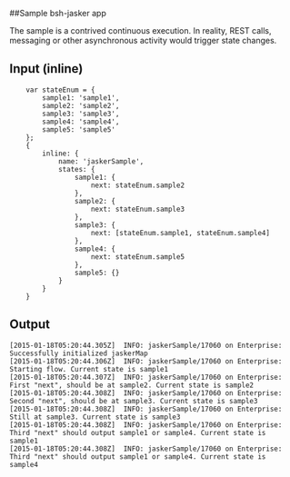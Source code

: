 ##Sample bsh-jasker app

The sample is a contrived continuous execution.  In reality, REST calls, messaging or other asynchronous activity would trigger state changes.

## Input (inline)
        var stateEnum = {
            sample1: 'sample1',
            sample2: 'sample2',
            sample3: 'sample3',
            sample4: 'sample4',
            sample5: 'sample5'
        };
        {
            inline: {
                name: 'jaskerSample',
                states: {
                    sample1: {
                        next: stateEnum.sample2
                    },
                    sample2: {
                        next: stateEnum.sample3
                    },
                    sample3: {
                        next: [stateEnum.sample1, stateEnum.sample4]
                    },
                    sample4: {
                        next: stateEnum.sample5
                    },
                    sample5: {}
                }
            }
        }

## Output

    [2015-01-18T05:20:44.305Z]  INFO: jaskerSample/17060 on Enterprise: Successfully initialized jaskerMap
    [2015-01-18T05:20:44.306Z]  INFO: jaskerSample/17060 on Enterprise: Starting flow. Current state is sample1
    [2015-01-18T05:20:44.307Z]  INFO: jaskerSample/17060 on Enterprise: First "next", should be at sample2. Current state is sample2
    [2015-01-18T05:20:44.308Z]  INFO: jaskerSample/17060 on Enterprise: Second "next", should be at sample3. Current state is sample3
    [2015-01-18T05:20:44.308Z]  INFO: jaskerSample/17060 on Enterprise: Still at sample3. Current state is sample3
    [2015-01-18T05:20:44.308Z]  INFO: jaskerSample/17060 on Enterprise: Third "next" should output sample1 or sample4. Current state is sample1
    [2015-01-18T05:20:44.308Z]  INFO: jaskerSample/17060 on Enterprise: Third "next" should output sample1 or sample4. Current state is sample4

